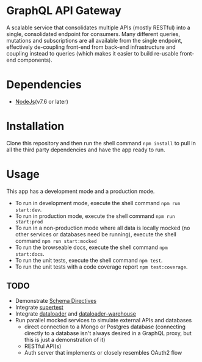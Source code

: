 # GraphQL API Gateway

A scalable service that consolidates multiple APIs (mostly RESTful) into a single, consolidated endpoint for consumers. Many different queries, mutations and subscriptions are all available from the single endpoint, effectively de-coupling front-end from back-end infrastructure and coupling instead to queries (which makes it easier to build re-usable front-end components).

# Dependencies

* [NodeJs](https://nodejs.org/en/)(v7.6 or later)

# Installation

Clone this repository and then run the shell command `npm install` to pull in all the third party dependencies and have the app ready to run.

# Usage

This app has a development mode and a production mode.

* To run in development mode, execute the shell command `npm run start:dev`.
* To run in production mode, execute the shell command `npm run start:prod`
* To run in a non-production mode where all data is locally mocked (no other services or databases need be running), execute the shell command `npm run start:mocked`
* To run the browseable docs, execute the shell command `npm start:docs`.
* To run the unit tests, execute the shell command `npm test`.
* To run the unit tests with a code coverage report `npm test:coverage`.


## TODO

* Demonstrate [Schema Directives](https://www.apollographql.com/docs/graphql-tools/schema-directives/)
* Integrate [supertest](https://www.npmjs.com/package/supertest)
* Integrate [dataloader](https://www.npmjs.com/package/dataloader) and [dataloader-warehouse](https://www.npmjs.com/package/dataloader-warehouse)
* Run parallel mocked services to simulate external APIs and databases
    * direct connection to a Mongo or Postgres database (connecting directly to a database isn't always desired in a GraphQL proxy, but this is just a demonstration of it)
    * RESTful API(s)
    * Auth server that implements or closely resembles OAuth2 flow
